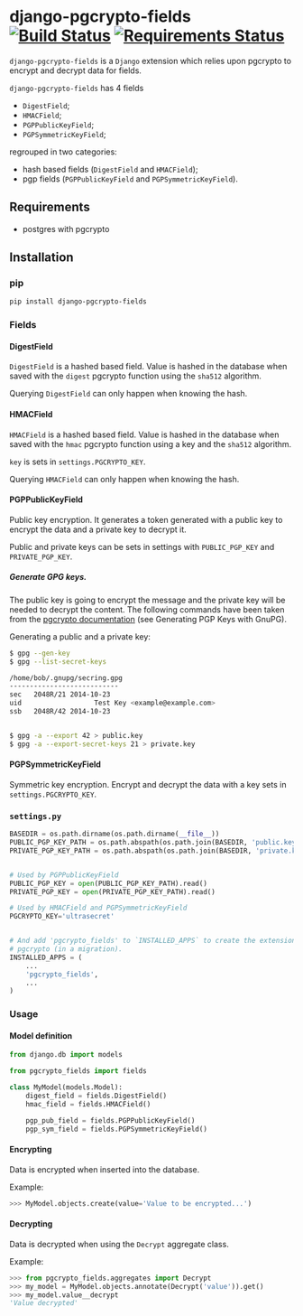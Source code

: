 # django-pgcrypto-fields [![Build Status](https://travis-ci.org/incuna/django-pgcrypto-fields.svg?branch=master)](https://travis-ci.org/incuna/django-pgcrypto-fields?branch=master) [![Requirements Status](https://requires.io/github/incuna/django-pgcrypto-fields/requirements.svg?branch=master)](https://requires.io/github/incuna/django-pgcrypto-fields/requirements/?branch=master)

`django-pgcrypto-fields` is a `Django` extension which relies upon pgcrypto to
encrypt and decrypt data for fields.

`django-pgcrypto-fields` has 4 fields
  - `DigestField`;
  - `HMACField`;
  - `PGPPublicKeyField`;
  - `PGPSymmetricKeyField`;

regrouped in two categories:
  - hash based fields (`DigestField` and `HMACField`);
  - pgp fields (`PGPPublicKeyField` and `PGPSymmetricKeyField`).


## Requirements

 - postgres with pgcrypto

## Installation

### pip

```bash
pip install django-pgcrypto-fields
```

### Fields

#### DigestField

`DigestField` is a hashed based field. Value is hashed in the database when
saved with the `digest` pgcrypto function using the `sha512` algorithm.

Querying `DigestField` can only happen when knowing the hash.

#### HMACField

`HMACField` is a hashed based field. Value is hashed in the database when
saved with the `hmac` pgcrypto function using a key and the `sha512` algorithm.

`key` is sets in `settings.PGCRYPTO_KEY`.

Querying `HMACField` can only happen when knowing the hash.

#### PGPPublicKeyField

Public key encryption. It generates a token generated with a public key to
encrypt the data and a private key to decrypt it.

Public and private keys can be sets in settings with `PUBLIC_PGP_KEY` and
`PRIVATE_PGP_KEY`.

##### Generate GPG keys.

The public key is going to encrypt the message and the private key will be
needed to decrypt the content. The following commands have been taken from the
[pgcrypto documentation](http://www.postgresql.org/docs/devel/static/pgcrypto.html)
(see Generating PGP Keys with GnuPG).

Generating a public and a private key:

```bash
$ gpg --gen-key
$ gpg --list-secret-keys

/home/bob/.gnupg/secring.gpg
---------------------------
sec   2048R/21 2014-10-23
uid                  Test Key <example@example.com>
ssb   2048R/42 2014-10-23


$ gpg -a --export 42 > public.key
$ gpg -a --export-secret-keys 21 > private.key
```

#### PGPSymmetricKeyField

Symmetric key encryption. Encrypt and decrypt the data with a key sets in
`settings.PGCRYPTO_KEY`.

### `settings.py`

```python
BASEDIR = os.path.dirname(os.path.dirname(__file__))
PUBLIC_PGP_KEY_PATH = os.path.abspath(os.path.join(BASEDIR, 'public.key'))
PRIVATE_PGP_KEY_PATH = os.path.abspath(os.path.join(BASEDIR, 'private.key'))


# Used by PGPPublicKeyField
PUBLIC_PGP_KEY = open(PUBLIC_PGP_KEY_PATH).read()
PRIVATE_PGP_KEY = open(PRIVATE_PGP_KEY_PATH).read()

# Used by HMACField and PGPSymmetricKeyField
PGCRYPTO_KEY='ultrasecret'


# And add 'pgcrypto_fields' to `INSTALLED_APPS` to create the extension for
# pgcrypto (in a migration).
INSTALLED_APPS = (
    ...
    'pgcrypto_fields',
    ...
)

```

### Usage

#### Model definition

```python
from django.db import models

from pgcrypto_fields import fields

class MyModel(models.Model):
    digest_field = fields.DigestField()
    hmac_field = fields.HMACField()

    pgp_pub_field = fields.PGPPublicKeyField()
    pgp_sym_field = fields.PGPSymmetricKeyField()
```

#### Encrypting

Data is encrypted when inserted into the database.

Example:
```python
>>> MyModel.objects.create(value='Value to be encrypted...')
```

#### Decrypting

Data is decrypted when using the `Decrypt` aggregate class.

Example:
```python
>>> from pgcrypto_fields.aggregates import Decrypt
>>> my_model = MyModel.objects.annotate(Decrypt('value')).get()
>>> my_model.value__decrypt
'Value decrypted'
```
